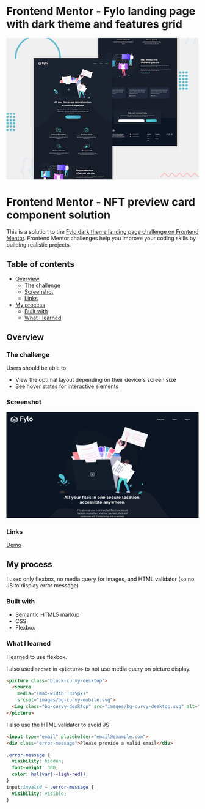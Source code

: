 # Frontend Mentor - Fylo landing page with dark theme and features grid

![Design preview for the Fylo landing page with dark theme and features grid challenge](./design/desktop-preview.jpg)

# Frontend Mentor - NFT preview card component solution

This is a solution to the [Fylo dark theme landing page challenge on Frontend Mentor](https://www.frontendmentor.io/challenges/fylo-dark-theme-landing-page-5ca5f2d21e82137ec91a50fd). Frontend Mentor challenges help you improve your coding skills by building realistic projects.

## Table of contents

- [Overview](#overview)
    - [The challenge](#the-challenge)
    - [Screenshot](#screenshot)
    - [Links](#links)
- [My process](#my-process)
    - [Built with](#built-with)
    - [What I learned](#what-i-learned)

## Overview

### The challenge

Users should be able to:

- View the optimal layout depending on their device's screen size
- See hover states for interactive elements

### Screenshot

![screenshot-final.png](screenshot-final.png)

### Links

[Demo](https://loquacious-pie-88f4f4.netlify.app/)

## My process

I used only flexbox, no media query for images, and HTML validator (so no JS to display error message)

### Built with

- Semantic HTML5 markup
- CSS
- Flexbox

### What I learned

I learned to use flexbox.

I also used `srcset` in `<picture>` to not use media query on picture display.


```html
<picture class="block-curvy-desktop">
  <source
    media="(max-width: 375px)"
    srcset="images/bg-curvy-mobile.svg">
  <img class="bg-curvy-desktop" src="images/bg-curvy-desktop.svg" alt="background curvy desktop" />
</picture>
```

I also use the HTML validator to avoid JS

```html
<input type="email" placeholder="email@example.com">
<div class="error-message">Please provide a valid email</div>
```

```css
.error-message {
  visibility: hidden;
  font-weight: 300;
  color: hsl(var(--ligh-red));
}
input:invalid ~ .error-message {
  visibility: visible;
}
```
